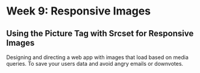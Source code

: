 # Week 9: Responsive Images

## Using the Picture Tag with Srcset for Responsive Images

Designing and directing a web app with images that load based on media queries. To save your users data and avoid angry emails or downvotes.